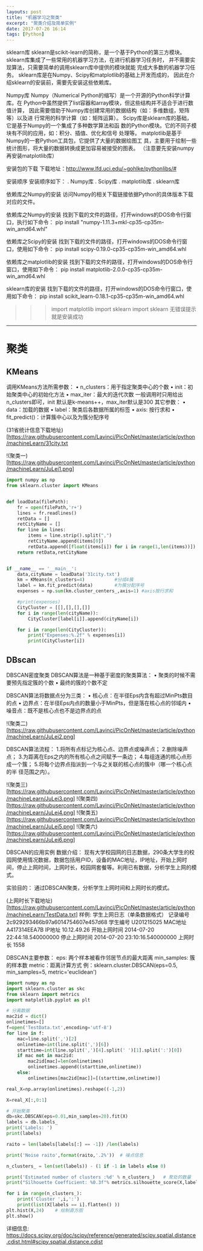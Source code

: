 ```yaml
---
layouts: post
title: "机器学习之聚类"
excerpt: "聚类介绍及简单实例"
date: 2017-07-26 16:14
tags: [Python]
---
```



sklearn库
sklearn是scikit-learn的简称，是一个基于Python的第三方模块。
sklearn库集成了一些常用的机器学习方法，在进行机器学习任务时，
并不需要实现算法，只需要简单的调用sklearn库中提供的模块就能
完成大多数的机器学习任务。
sklearn库是在Numpy、Scipy和matplotlib的基础上开发而成的，
因此在介绍sklearn的安装前，需要先安装这些依赖库。

Numpy库
Numpy（Numerical Python的缩写）是一个开源的Python科学计算库。在
Python中虽然提供了list容器和array模块，但这些结构并不适合于进行数值计算，
因此需要借助于Numpy库创建常用的数据结构（如：多维数组，矩阵等）以及进
行常用的科学计算（如：矩阵运算）。
Scipy库是sklearn库的基础，它是基于Numpy的一个集成了多种数学算法和函
数的Python模块。它的不同子模块有不同的应用，如：积分、插值、优化和信号
处理等。
matplotlib是基于Numpy的一套Python工具包，它提供了大量的数据绘图工
具，主要用于绘制一些统计图形，将大量的数据转换成更加容易被接受的图表。
（注意要先安装numpy再安装matplotlib库）

安装包的下载
下载地址：http://www.lfd.uci.edu/~gohlke/pythonlibs/#

安装顺序
安装顺序如下：
. Numpy库
. Scipy库
. matplotlib库
. sklearn库

依赖库之Numpy的安装
访问Numpy的相关下载链接依据Python的具体版本下载对应的文件。


依赖库之Numpy的安装
找到下载的文件的路径，打开windows的DOS命令行窗口，执行如下命令：
pip install "numpy-1.11.3+mkl-cp35-cp35m-win_amd64.whl"

依赖库之Scipy的安装
找到下载的文件的路径，打开windows的DOS命令行窗口，使用如下命令：
pip install scipy-0.19.0-cp35-cp35m-win_amd64.whl

依赖库之matplotlib的安装
找到下载的文件的路径，打开windows的DOS命令行窗口，使用如下命令：
pip install matplotlib-2.0.0-cp35-cp35m-win_amd64.whl

sklearn库的安装
找到下载的文件的路径，打开windows的DOS命令行窗口，使用如下命令：
pip install scikit_learn-0.18.1-cp35-cp35m-win_amd64.whl

>>> import matplotlib
>>> import sklearn
>>> import sklearn
无错误提示就是安装成功
--------------------------------------------
# 聚类

## KMeans
调用KMeans方法所需参数：
• n_clusters：用于指定聚类中心的个数
• init：初始聚类中心的初始化方法
• max_iter：最大的迭代次数
一般调用时只用给出n_clusters即可，init 默认是k-means++，max_iter默认是300
其它参数：
• data：加载的数据
• label：聚类后各数据所属的标签
• axis: 按行求和
• fit_predict()：计算簇中心以及为簇分配序号

(31省统计信息下载地址)[https://raw.githubusercontent.com/Lavinci/PicOnNet/master/article/python/machineLearn/31city.txt

!(聚类一)[https://raw.githubusercontent.com/Lavinci/PicOnNet/master/article/python/machineLearn/JuLei1.png]
```python
import numpy as np
from sklearn.cluster import KMeans


def loadData(filePath):
    fr = open(filePath,'r+')
    lines = fr.readlines()
    retData = []
    retCityName = []
    for line in lines:
        items = line.strip().split(",")
        retCityName.append(items[0])
        retData.append([float(items[i]) for i in range(1,len(items))])
    return retData,retCityName


if __name__ == '__main__':
    data,cityName = loadData('31city.txt')
    km = KMeans(n_clusters=4)           #分成4簇
    label = km.fit_predict(data)        #为簇分配序号
    expenses = np.sum(km.cluster_centers_,axis=1) #axis按行求和

    #print(expenses)
    CityCluster = [[],[],[],[]]
    for i in range(len(cityName)):
        CityCluster[label[i]].append(cityName[i])

    for i in range(len(CityCluster)):
        print("Expenses:%.2f" % expenses[i])
        print(CityCluster[i])
```

## DBscan

DBSCAN密度聚类
DBSCAN算法是一种基于密度的聚类算法：
• 聚类的时候不需要预先指定簇的个数
• 最终的簇的个数不定

DBSCAN算法将数据点分为三类：
• 核心点：在半径Eps内含有超过MinPts数目的点
• 边界点：在半径Eps内点的数量小于MinPts，但是落在核心点的邻域内
• 噪音点：既不是核心点也不是边界点的点

!(聚类二)[https://raw.githubusercontent.com/Lavinci/PicOnNet/master/article/python/machineLearn/JuLei2.png]

DBSCAN算法流程：
1.将所有点标记为核心点、边界点或噪声点；
2.删除噪声点；
3.为距离在Eps之内的所有核心点之间赋予一条边；
4.每组连通的核心点形成一个簇；
5.将每个边界点指派到一个与之关联的核心点的簇中（哪一个核心点的半
径范围之内）。

!(聚类三)[https://raw.githubusercontent.com/Lavinci/PicOnNet/master/article/python/machineLearn/JuLei3.png]
!(聚类四)[https://raw.githubusercontent.com/Lavinci/PicOnNet/master/article/python/machineLearn/JuLei4.png]
!(聚类五)[https://raw.githubusercontent.com/Lavinci/PicOnNet/master/article/python/machineLearn/JuLei5.png]
!(聚类六)[https://raw.githubusercontent.com/Lavinci/PicOnNet/master/article/python/machineLearn/JuLei6.png]

DBSCAN的应用实例 数据介绍：
现有大学校园网的日志数据，290条大学生的校园网使用情况数据，数据包括用户ID，设备的MAC地址，IP地址，开始上网时间，停止上网时间，上网时长，校园网套餐等。利用已有数据，分析学生上网的模式。

实验目的：
通过DBSCAN聚类，分析学生上网时间和上网时长的模式。

(上网时长下载地址)[https://raw.githubusercontent.com/Lavinci/PicOnNet/master/article/python/machineLearn/TestData.txt]
样例:
学生上网日志（单条数据格式）
记录编号 2c929293466b97a6014754607e457d68
学生编号 U201215025
MAC地址 A417314EEA7B
IP地址 10.12.49.26
开始上网时间 2014-07-20 22:44:18.540000000
停止上网时间 2014-07-20 23:10:16.540000000
上网时长 1558

DBSCAN主要参数：
eps: 两个样本被看作邻居节点的最大距离
min_samples: 簇的样本数
metric：距离计算方式
例：sklearn.cluster.DBSCAN(eps=0.5, min_samples=5, metric='euclidean')

```python
import numpy as np
import sklearn.cluster as skc
from sklearn import metrics
import matplotlib.pyplot as plt

# 分离数据
mac2id = dict()
onlinetimes=[]
f=open('TestData.txt',encoding='utf-8')
for line in f:
    mac=line.split(',')[2]
    onlinetime=int(line.split(',')[6])
    starttime=int(line.split(',')[4].split(' ')[1].split(':')[0])
    if mac not in mac2id:
        mac2id[mac]=len(onlinetimes)
        onlinetimes.append((starttime,onlinetime))
    else:
        onlinetimes[mac2id[mac]]=[(starttime,onlinetime)]

real_X=np.array(onlinetimes).reshape((-1,2))

X=real_X[:,0:1]

# 开始聚类
db=skc.DBSCAN(eps=0.01,min_samples=20).fit(X)
labels = db.labels_
print('Labels: ')
print(labels)

raito = len(labels[labels[:] == -1]) /len(labels)

print('Noise raito',format(raito,'.2%'))  # 噪点信息

n_clusters_ = len(set(labels)) - (1 if -1 in labels else 0)

print('Estimated number of clusters :%d' % n_clusters_)   # 聚处的数量
print("Silhouette Coefficient: %0.3f"% metrics.silhouette_score(X,labels))

for i in range(n_clusters_):
    print('Cluster ',i,':')
    print(list(X[labels == i].flatten() ))
plt.hist(X,24)    # 绘制直方图
plt.show()
```

详细信息:
https://docs.scipy.org/doc/scipy/reference/generated/scipy.spatial.distance.cdist.html#scipy.spatial.distance.cdist

